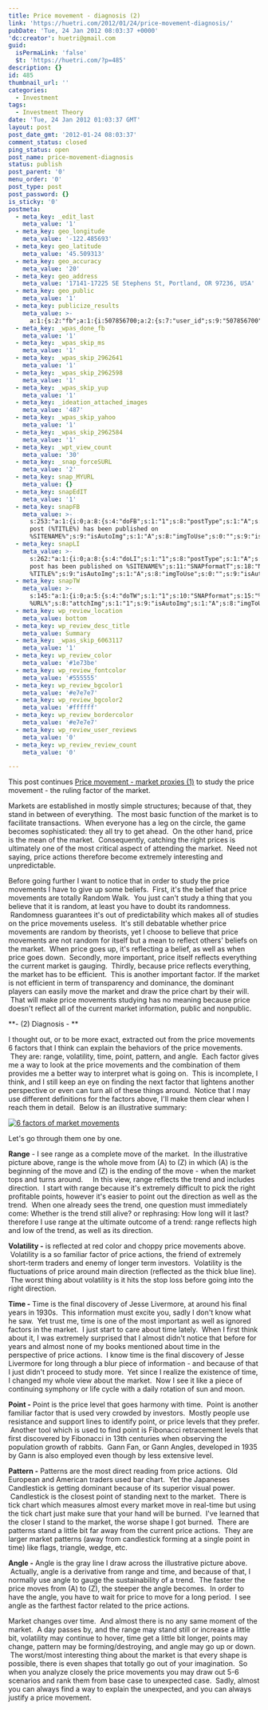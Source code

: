 ```yaml
---
title: Price movement - diagnosis (2)
link: 'https://huetri.com/2012/01/24/price-movement-diagnosis/'
pubDate: 'Tue, 24 Jan 2012 08:03:37 +0000'
'dc:creator': huetri@gmail.com
guid:
  isPermaLink: 'false'
  $t: 'https://huetri.com/?p=485'
description: {}
id: 485
thumbnail_url: ''
categories:
  - Investment
tags:
  - Investment Theory
date: 'Tue, 24 Jan 2012 01:03:37 GMT'
layout: post
post_date_gmt: '2012-01-24 08:03:37'
comment_status: closed
ping_status: open
post_name: price-movement-diagnosis
status: publish
post_parent: '0'
menu_order: '0'
post_type: post
post_password: {}
is_sticky: '0'
postmeta:
  - meta_key: _edit_last
    meta_value: '1'
  - meta_key: geo_longitude
    meta_value: '-122.485693'
  - meta_key: geo_latitude
    meta_value: '45.509313'
  - meta_key: geo_accuracy
    meta_value: '20'
  - meta_key: geo_address
    meta_value: '17141-17225 SE Stephens St, Portland, OR 97236, USA'
  - meta_key: geo_public
    meta_value: '1'
  - meta_key: publicize_results
    meta_value: >-
      a:1:{s:2:"fb";a:1:{i:507856700;a:2:{s:7:"user_id";s:9:"507856700";s:7:"post_id";s:17:"10150489842096701";}}}
  - meta_key: _wpas_done_fb
    meta_value: '1'
  - meta_key: _wpas_skip_ms
    meta_value: '1'
  - meta_key: _wpas_skip_2962641
    meta_value: '1'
  - meta_key: _wpas_skip_2962598
    meta_value: '1'
  - meta_key: _wpas_skip_yup
    meta_value: '1'
  - meta_key: _ideation_attached_images
    meta_value: '487'
  - meta_key: _wpas_skip_yahoo
    meta_value: '1'
  - meta_key: _wpas_skip_2962584
    meta_value: '1'
  - meta_key: _wpt_view_count
    meta_value: '30'
  - meta_key: _snap_forceSURL
    meta_value: '2'
  - meta_key: snap_MYURL
    meta_value: {}
  - meta_key: snapEdIT
    meta_value: '1'
  - meta_key: snapFB
    meta_value: >-
      s:253:"a:1:{i:0;a:8:{s:4:"doFB";s:1:"1";s:8:"postType";s:1:"A";s:10:"AttachPost";s:1:"2";s:10:"SNAPformat";s:51:"New
      post (%TITLE%) has been published on
      %SITENAME%";s:9:"isAutoImg";s:1:"A";s:8:"imgToUse";s:0:"";s:9:"isAutoURL";s:1:"A";s:8:"urlToUse";s:0:"";}}";
  - meta_key: snapLI
    meta_value: >-
      s:262:"a:1:{i:0;a:8:{s:4:"doLI";s:1:"1";s:8:"postType";s:1:"A";s:10:"SNAPformat";s:41:"New
      post has been published on %SITENAME%";s:11:"SNAPformatT";s:18:"New Post -
      %TITLE%";s:9:"isAutoImg";s:1:"A";s:8:"imgToUse";s:0:"";s:9:"isAutoURL";s:1:"A";s:8:"urlToUse";s:0:"";}}";
  - meta_key: snapTW
    meta_value: >-
      s:145:"a:1:{i:0;a:5:{s:4:"doTW";s:1:"1";s:10:"SNAPformat";s:15:"%TITLE% -
      %URL%";s:8:"attchImg";s:1:"1";s:9:"isAutoImg";s:1:"A";s:8:"imgToUse";s:0:"";}}";
  - meta_key: wp_review_location
    meta_value: bottom
  - meta_key: wp_review_desc_title
    meta_value: Summary
  - meta_key: _wpas_skip_6063117
    meta_value: '1'
  - meta_key: wp_review_color
    meta_value: '#1e73be'
  - meta_key: wp_review_fontcolor
    meta_value: '#555555'
  - meta_key: wp_review_bgcolor1
    meta_value: '#e7e7e7'
  - meta_key: wp_review_bgcolor2
    meta_value: '#ffffff'
  - meta_key: wp_review_bordercolor
    meta_value: '#e7e7e7'
  - meta_key: wp_review_user_reviews
    meta_value: '0'
  - meta_key: wp_review_review_count
    meta_value: '0'

---
```

This post continues [Price movement - market proxies (1)](https://huetri.com/2012/01/18/price-movements/ "Price movement - market proxies (1)") to study the price movement - the ruling factor of the market.

Markets are established in mostly simple structures; because of that, they stand in between of everything.  The most basic function of the market is to facilitate transactions.  When everyone has a leg on the circle, the game becomes sophisticated: they all try to get ahead.  On the other hand, price is the mean of the market.  Consequently, catching the right prices is ultimately one of the most critical aspect of attending the market.  Need not saying, price actions therefore become extremely interesting and unpredictable.

Before going further I want to notice that in order to study the price movements I have to give up some beliefs.  First, it's the belief that price movements are totally Random Walk.  You just can't study a thing that you believe that it is random, at least you have to doubt its randomness.  Randomness guarantees it's out of predictability which makes all of studies on the price movements useless.  It's still debatable whether price movements are random by theorists, yet I choose to believe that price movements are not random for itself but a mean to reflect others' beliefs on the market.  When price goes up, it's reflecting a belief, as well as when price goes down.  Secondly, more important, price itself reflects everything the current market is gauging.  Thirdly, because price reflects everything, the market has to be efficient.  This is another important factor. If the market is not efficient in term of transparency and dominance, the dominant players can easily move the market and draw the price chart by their will.  That will make price movements studying has no meaning because price doesn't reflect all of the current market information, public and nonpublic.

**\- (2) Diagnosis - **

I thought out, or to be more exact, extracted out from the price movements 6 factors that I think can explain the behaviors of the price movements.  They are: range, volatility, time, point, pattern, and angle.  Each factor gives me a way to look at the price movements and the combination of them provides me a better way to interpret what is going on.  This is incomplete, I think, and I still keep an eye on finding the next factor that lightens another perspective or even can turn all of these things around.  Notice that I may use different definitions for the factors above, I'll make them clear when I reach them in detail.  Below is an illustrative summary:

[![](http://69.195.124.154/~huetrico/wp-content/uploads/2012/01/6-factors-of-market-movements.png "6 factors of market movements")](http://69.195.124.154/~huetrico/wp-content/uploads/2012/01/6-factors-of-market-movements.png)

Let's go through them one by one.

**Range** - I see range as a complete move of the market.  In the illustrative picture above, range is the whole move from (A) to (Z) in which (A) is the beginning of the move and (Z) is the ending of the move - when the market tops and turns around.     In this view, range reflects the trend and includes direction.  I start with range because it's extremely difficult to pick the right profitable points, however it's easier to point out the direction as well as the trend.  When one already sees the trend, one question must immediately come: Whether is the trend still alive? or rephrasing: How long will it last? therefore I use range at the ultimate outcome of a trend: range reflects high and low of the trend, as well as its direction.

**Volatility -** is reflected at red color and choppy price movements above.  Volatility is a so familiar factor of price actions, the friend of extremely short-term traders and enemy of longer term investors.  Volatility is the fluctuations of price around main direction (reflected as the thick blue line).  The worst thing about volatility is it hits the stop loss before going into the right direction.

**Time -** Time is the final discovery of Jesse Livermore, at around his final years in 1930s.  This information must excite you, sadly I don't know what he saw.  Yet trust me, time is one of the most important as well as ignored factors in the market.  I just start to care about time lately.  When I first think about it, I was extremely surprised that I almost didn't notice that before for years and almost none of my books mentioned about time in the perspective of price actions.  I know time is the final discovery of Jesse Livermore for long through a blur piece of information - and because of that I just didn't proceed to study more.  Yet since I realize the existence of time, I changed my whole view about the market.  Now I see it like a piece of continuing symphony or life cycle with a daily rotation of sun and moon.

**Point -** Point is the price level that goes harmony with time.  Point is another familiar factor that is used very crowded by investors.  Mostly people use resistance and support lines to identify point, or price levels that they prefer.  Another tool which is used to find point is Fibonacci retracement levels that first discovered by Fibonacci in 13th centuries when observing the population growth of rabbits.  Gann Fan, or Gann Angles, developed in 1935 by Gann is also employed even though by less extensive level.

**Pattern -** Patterns are the most direct reading from price actions.  Old European and American traders used bar chart.  Yet the Japaneses Candlestick is getting dominant because of its superior visual power.  Candlestick is the closest point of standing next to the market.  There is tick chart which measures almost every market move in real-time but using the tick chart just make sure that your hand will be burned.  I've learned that the closer I stand to the market, the worse shape I got burned.  There are patterns stand a little bit far away from the current price actions.  They are larger market patterns (away from candlestick forming at a single point in time) like flags, triangle, wedge, etc.

**Angle -** Angle is the gray line I draw across the illustrative picture above.  Actually, angle is a derivative from range and time, and because of that, I normally use angle to gauge the sustainability of a trend.  The faster the price moves from (A) to (Z), the steeper the angle becomes.  In order to have the angle, you have to wait for price to move for a long period.  I see angle as the farthest factor related to the price actions.

Market changes over time.  And almost there is no any same moment of the market.  A day passes by, and the range may stand still or increase a little bit, volatility may continue to hover, time get a little bit longer, points may change, pattern may be forming/destroying, and angle may go up or down.  The worst/most interesting thing about the market is that every shape is possible, there is even shapes that totally go out of your imagination.  So when you analyze closely the price movements you may draw out 5-6 scenarios and rank them from base case to unexpected case.  Sadly, almost you can always find a way to explain the unexpected, and you can always justify a price movement.